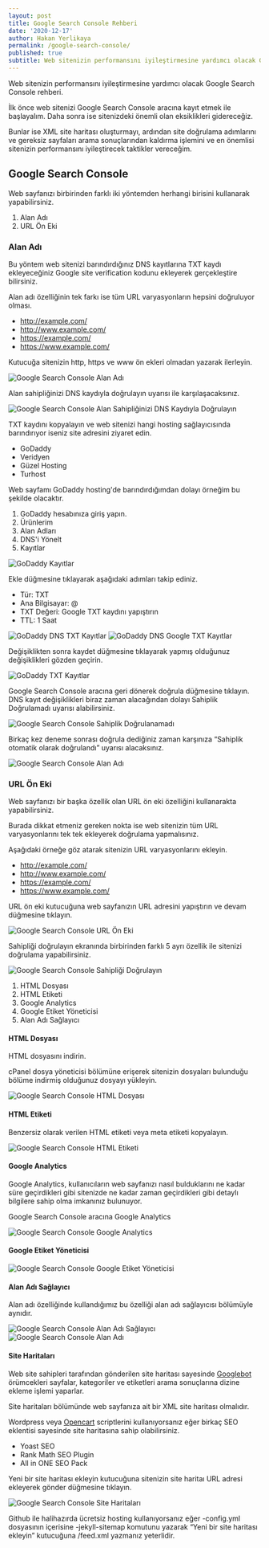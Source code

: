 ```yaml
---
layout: post
title: Google Search Console Rehberi
date: '2020-12-17'
author: Hakan Yerlikaya
permalink: /google-search-console/
published: true
subtitle: Web sitenizin performansını iyileştirmesine yardımcı olacak Google Search Console rehberi.
---
```


Web sitenizin performansını iyileştirmesine yardımcı olacak Google Search Console rehberi.

İlk önce web sitenizi Google Search Console aracına kayıt etmek ile başlayalım. Daha sonra ise sitenizdeki önemli olan eksiklikleri gidereceğiz.

Bunlar ise XML site haritası oluşturmayı, ardından site doğrulama adımlarını ve gereksiz sayfaları arama sonuçlarından kaldırma işlemini ve en önemlisi sitenizin performansını iyileştirecek taktikler vereceğim.

<h2> Google Search Console </h2>

Web sayfanızı birbirinden farklı iki yöntemden herhangi birisini kullanarak yapabilirsiniz.

1. Alan Adı
2. URL Ön Eki

<h3> Alan Adı </h3>

Bu yöntem web sitenizi barındırdığınız DNS kayıtlarına TXT kaydı ekleyeceğiniz Google site verification kodunu ekleyerek gerçekleştire bilirsiniz.

Alan adı özelliğinin tek farkı ise tüm URL varyasyonların hepsini doğruluyor olması.

* http://example.com/
* http://www.example.com/
* https://example.com/
* https://www.example.com/

Kutucuğa sitenizin http, https ve www ön ekleri olmadan yazarak ilerleyin.

<img alt="Google Search Console Alan Adı" title="Google Search Console Alan Adı" src="/img/Google-Search-Console-Alan-Adi.png">

Alan sahipliğinizi DNS kaydıyla doğrulayın uyarısı ile karşılaşacaksınız.

<img alt="Google Search Console Alan Sahipliğinizi DNS Kaydıyla Doğrulayın" title="Google Search Console Alan Sahipliğinizi DNS Kaydıyla Doğrulayın" src="/img/Google-Search-Console-DNS-Kaydi-Dogrula.png">

TXT kaydını kopyalayın ve web sitenizi hangi hosting sağlayıcısında barındırıyor iseniz site adresini ziyaret edin.

* GoDaddy
* Veridyen
* Güzel Hosting
* Turhost

Web sayfamı GoDaddy hosting'de barındırdığımdan dolayı örneğim bu şekilde olacaktır.

1. GoDaddy hesabınıza giriş yapın.
2. Ürünlerim
3. Alan Adları
4. DNS'i Yönelt
5. Kayıtlar

<img alt="GoDaddy Kayıtlar" title="GoDaddy Kayıtlar" src="/img/GoDaddy-Kayitlar.png">

Ekle düğmesine tıklayarak aşağıdaki adımları takip ediniz.

* Tür: TXT
* Ana Bilgisayar: @
* TXT Değeri: Google TXT kaydını yapıştırın
* TTL: 1 Saat

<img alt="GoDaddy DNS TXT Kayıtlar" title="GoDaddy DNS TXT Kayıtlar" src="/img/GoDaddy-DNS-TXT.png">

<img alt="GoDaddy DNS Google TXT Kayıtlar" title="GoDaddy DNS Google TXT Kayıtlar" src="/img/GoDaddy-DNS-Google-TXT.png">

Değişiklikten sonra kaydet düğmesine tıklayarak yapmış olduğunuz değişiklikleri gözden geçirin.

<img alt="GoDaddy TXT Kayıtlar" title="GoDaddy TXT Kayıtlar" src="/img/GoDaddy-TXT-Kayitlar.png">

Google Search Console aracına geri dönerek doğrula düğmesine tıklayın. DNS kayıt değişiklikleri biraz zaman alacağından dolayı Sahiplik Doğrulamadı uyarısı alabilirsiniz.

<img alt="Google Search Console Sahiplik Doğrulanamadı" title="Google Search Console Sahiplik Doğrulanamadı" src="/img/Google-Search-Console-Sahiplik-Dogrulanamadi.png">

Birkaç kez deneme sonrası doğrula dediğiniz zaman karşınıza “Sahiplik otomatik olarak doğrulandı” uyarısı alacaksınız.

<img alt="Google Search Console Alan Adı" title="Google Search Console Alan Adı" src="/img/Google-Search-Console-Sahiplik-Dogrulandi.png">

<h3> URL Ön Eki </h3>

Web sayfanızı bir başka özellik olan URL ön eki özelliğini kullanarakta yapabilirsiniz.

Burada dikkat etmeniz gereken nokta ise web sitenizin tüm URL varyasyonlarını tek tek ekleyerek doğrulama yapmalısınız. 

Aşağıdaki örneğe göz atarak sitenizin URL varyasyonlarını ekleyin.

* http://example.com/
* http://www.example.com/
* https://example.com/
* https://www.example.com/

URL ön eki kutucuğuna web sayfanızın URL adresini yapıştırın ve devam düğmesine tıklayın.

<img alt="Google Search Console URL Ön Eki" title="Google Search Console URL Ön Eki" src="/img/Google-Search-Console-URL-On-Eki.png">

Sahipliği doğrulayın ekranında birbirinden farklı 5 ayrı özellik ile sitenizi doğrulama yapabilirsiniz.

<img alt="Google Search Console Sahipliği Doğrulayın" title="Google Search Console Sahipliği Doğrulayın" src="/img/Google-Search-Console-Sahipligi-Dogrulayin.png">

1. HTML Dosyası
2. HTML Etiketi
3. Google Analytics
4. Google Etiket Yöneticisi
5. Alan Adı Sağlayıcı

<h4> HTML Dosyası </h4>

HTML dosyasını indirin.

cPanel dosya yöneticisi bölümüne erişerek sitenizin dosyaları bulunduğu bölüme indirmiş olduğunuz dosyayı yükleyin.

<img alt="Google Search Console HTML Dosyası" title="Google Search Console HTML Dosyası" src="/img/Google-Search-Console-HTML-Dosyasi.png">

<h4> HTML Etiketi </h4>

Benzersiz olarak verilen HTML etiketi veya meta etiketi kopyalayın.

<img alt="Google Search Console HTML Etiketi" title="Google Search Console HTML Etiketi" src="/img/Google-Search-Console-HTML-Etiketi.png">

<h4> Google Analytics </h4>

Google Analytics, kullanıcıların web sayfanızı nasıl bulduklarını ne kadar süre geçirdikleri gibi sitenizde ne kadar zaman geçirdikleri gibi detaylı bilgilere sahip olma imkanınız bulunuyor.

Google Search Console aracına Google Analytics 

<img alt="Google Search Console Google Analytics" title="Google Search Console Google Analytics" src="/img/Google-Search-Console-Google-Analytics.png">

<h4> Google Etiket Yöneticisi </h4>

<img alt="Google Search Console Google Etiket Yöneticisi" title="Google Search Console Google Etiket Yöneticisi" src="/img/Google-Search-Console-Google-Etiket-Yoneticisi.png">

<h4> Alan Adı Sağlayıcı </h4>

Alan adı özelliğinde kullandığımız bu özelliği alan adı sağlayıcısı bölümüyle aynıdır.

<img alt="Google Search Console Alan Adı Sağlayıcı" title="Google Search Console Alan Adı Sağlayıcı" src="/img/Google-Search-Console-Alan-Adi-Saglayici.png">

<img alt="Google Search Console Alan Adı" title="Google Search Console Alan Adı" src="/img/Google-Search-Console-Sahiplik-Dogrulandi.png">

<h4> Site Haritaları </h4>

Web site sahipleri tarafından gönderilen site haritası sayesinde <a href="https://developers.google.com/search/docs/advanced/crawling/googlebot?hl=tr" target="_blank" rel="noreferrer noopener">Googlebot</a> örümcekleri sayfalar, kategoriler ve etiketleri arama sonuçlarına dizine ekleme işlemi yaparlar.

Site haritaları bölümünde web sayfanıza ait bir XML site haritası olmalıdır.

Wordpress veya <a href="https://abcopencart.com/" target="_blank" rel="noreferrer noopener">Opencart</a> scriptlerini kullanıyorsanız eğer birkaç SEO eklentisi sayesinde site haritasına sahip olabilirsiniz.

* Yoast SEO
* Rank Math SEO Plugin
* All in ONE SEO Pack

Yeni bir site haritası ekleyin kutucuğuna sitenizin site haritaı URL adresi ekleyerek gönder düğmesine tıklayın.

<img alt="Google Search Console Site Haritaları" title="Google Search Console Site Haritaları" src="/img/Google-Search-Console-Site-Haritalari.png">

Github ile halihazırda ücretsiz hosting kullanıyorsanız eğer -config.yml dosyasının içerisine -jekyll-sitemap komutunu yazarak “Yeni bir site haritası ekleyin” kutucuğuna /feed.xml yazmanız yeterlidir.

